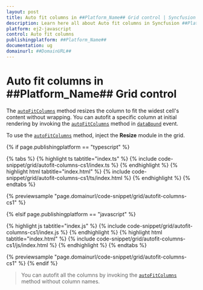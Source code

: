 ```yaml
---
layout: post
title: Auto fit columns in ##Platform_Name## Grid control | Syncfusion
description: Learn here all about Auto fit columns in Syncfusion ##Platform_Name## Grid control of Syncfusion Essential JS 2 and more.
platform: ej2-javascript
control: Auto fit columns 
publishingplatform: ##Platform_Name##
documentation: ug
domainurl: ##DomainURL##
---
```


# Auto fit columns in ##Platform_Name## Grid control

The [`autoFitColumns`](../../api/grid/#autofitcolumns) method resizes the column to fit the widest cell's content without wrapping. You can autofit a specific column at initial rendering by invoking the [`autoFitColumns`](../../api/grid/#autofitcolumns) method in [`dataBound`](../../api/grid/#dataBound) event.

To use the [`autoFitColumns`](../../api/grid/#autofitcolumns) method, inject the **Resize** module in the grid.

{% if page.publishingplatform == "typescript" %}

 {% tabs %}
{% highlight ts tabtitle="index.ts" %}
{% include code-snippet/grid/autofit-columns-cs1/index.ts %}
{% endhighlight %}
{% highlight html tabtitle="index.html" %}
{% include code-snippet/grid/autofit-columns-cs1/ts/index.html %}
{% endhighlight %}
{% endtabs %}
        
{% previewsample "page.domainurl/code-snippet/grid/autofit-columns-cs1" %}

{% elsif page.publishingplatform == "javascript" %}

{% highlight js tabtitle="index.js" %}
{% include code-snippet/grid/autofit-columns-cs1/index.js %}
{% endhighlight %}
{% highlight html tabtitle="index.html" %}
{% include code-snippet/grid/autofit-columns-cs1/js/index.html %}
{% endhighlight %}
{% endtabs %}

{% previewsample "page.domainurl/code-snippet/grid/autofit-columns-cs1" %}
{% endif %}

> You can autofit all the columns by invoking the [`autoFitColumns`](../../api/grid/#autofitcolumns) method without column names.